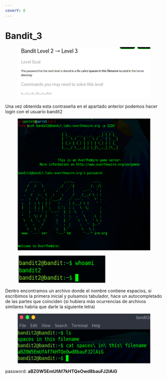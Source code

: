 ```yaml
---
coverY: 0
---
```


# Bandit\_3

<figure><img src=".gitbook/assets/Pasted image 20230608173444.png" alt=""><figcaption></figcaption></figure>

Una vez obtenida esta contraseña en el apartado anterior podemos hacer login con el usuario bandit2

<figure><img src=".gitbook/assets/Pasted image 20230608173545.png" alt=""><figcaption></figcaption></figure>

<figure><img src=".gitbook/assets/Pasted image 20230608173604.png" alt=""><figcaption></figcaption></figure>



Dentro encontramos un archivo donde el nombre contiene espacios, si escribimos la primera inicial y pulsamos tabulador, hace un autocompletado de las partes que coinciden (si hubiera más ocurrencias de archivos similares habría que darle la siguiente letra)

<figure><img src=".gitbook/assets/Pasted image 20230608173836.png" alt=""><figcaption></figcaption></figure>

password: **aBZ0W5EmUfAf7kHTQeOwd8bauFJ2lAiG**
